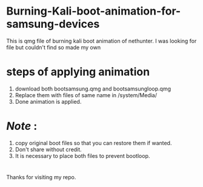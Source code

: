 # Burning-Kali-boot-animation-for-samsung-devices
This is qmg file of burning kali boot animation of nethunter.
I was looking for file but couldn't find so made my own

# steps of applying animation
1) download both bootsamsung.qmg and bootsamsungloop.qmg
2) Replace them with files of same name in /system/Media/
3) Done animation is applied.

# *Note* : 
1) copy original boot files so that you can restore them if wanted.
2) Don't share without credit.
3) It is necessary to place both files to prevent bootloop.
#
Thanks for visiting my repo.
